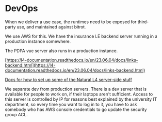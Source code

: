 # DevOps

When we deliver a use case, the runtimes need to be exposed for third-party use, and maintained against bitrot.

We use AWS for this. We have the insurance LE backend server running in a production instance somewhere.

The PDPA vue server also runs in a production instance.

[https://l4-documentation.readthedocs.io/en/23.06.04/docs/links-backend.html](https://l4-documentation.readthedocs.io/en/23.06.04/docs/links-backend.html)

[Docs for how to set up some of the Natural L4 server-side stuff](https://github.com/smucclaw/gsheet/tree/main/natural4-server)

We separate dev from production servers. There is a dev server that is
available for people to work on, if their laptops aren't sufficient.
Access to this server is controlled by IP for reasons best explained
by the university IT department, so every time you want to log in to
it, you have to ask somebody who has AWS console credentials to go
update the security group ACL.

